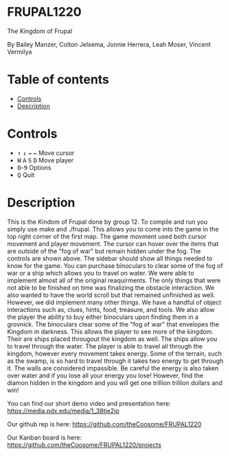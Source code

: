 # FRUPAL1220
The Kingdom of Frupal

By Bailey Manzer, Colton Jelsema, Jonnie Herrera, Leah Moser, Vincent Vermilya
# Table of contents
- [Controls](#controls)
- [Description](#description)
# Controls
- <kbd>↑</kbd> <kbd>↓</kbd> <kbd>→</kbd> <kbd>←</kbd> Move cursor
- <kbd>W</kbd> <kbd>A</kbd> <kbd>S</kbd> <kbd>D</kbd> Move player
- <kbd>0</kbd>-<kbd>9</kbd> Options
- <kbd>Q</kbd> Quit
# Description
This is the Kindom of Frupal done by group 12. To compile and run you simply use make
and ./frupal. This allows you to come into the game in the top right corner of the first map.
The game movment used both cursor movement and player movement. The cursor can hover 
over the items that are outside of the "fog of war" but remain hidden under the fog. 
The controls are shown above. The sidebar should show all things needed to know for the game.
You can purchase binoculars to clear some of the fog of war or a ship which allows you to 
travel on water. We were able to implement almost all of the original reaquirments. The only 
things that were not able to be finished on time was finalizing the obstacle interaction. 
We also wanted to have the world scroll but that remained unfinished as well. However, we
did implement many other things. We have a handful of object interactions such as, clues, hints,
food, treasure, and tools. We also allow the player the ability to buy either binoculars
upon finding them in a grovnick. The binoculars clear some of the "fog of war" that envelopes 
the Kingdom in darkness. This allows the player to see more of the kingdom. Their are ships 
placed througout the kingdom as well. The ships allow you to travel through the water. The player
is able to travel all through the kingdom, however every movement takes energy. Some  of the 
terrain, such as the swamp, is so hard to travel through it takes two energy to get through it. 
The walls are considered impassible. Be careful the energy is also taken over water and if
you lose all your energy you lose! However, find the diamon hidden in the kingdom and you will
get one trillion trillion dollars and win! 

You can find our short demo video and presentation here: https://media.pdx.edu/media/1_38tje2ip

Our github rep is here: https://github.com/theCoosome/FRUPAL1220

Our Kanban board is here: https://github.com/theCoosome/FRUPAL1220/projects

